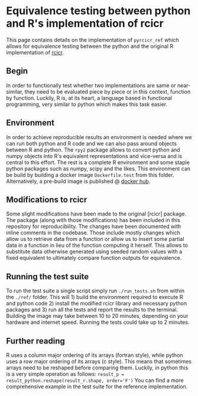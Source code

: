 # Equivalence testing between python and R's implementation of rcicr
This page contains details on the implementation of `pyrcicr_ref` which allows for equivalence testing between the python and the original R implementation of [rcicr](https://github.com/rdotsch/rcicr/).

## Begin
In order to functionally test whether two implementations are same or near-similar, they need to be evaluated piece by piece or in this context, function by function. Luckily, R is, at its heart, a language based in functional programming, very similar to python which makes this task easier.

## Environment
In order to achieve reproducible results an environment is needed where we can run both python and R code and we can also pass around objects between R and python. The `rpy2` package allows to convert python and numpy objects into R's equivalent representations and vice-versa and is central to this effort. The rest is a complete R environment and some staple python packages such as numpy, scipy and the likes. This environment can be build by building a docker image `Dockerfile.test` from this folder. Alternatively, a pre-build image is published @ [docker hub](https://hub.docker.com/repository/docker/hvalev/rcpyci/general).

## Modifications to rcicr
Some slight modifications have been made to the original [rcicr] package. The package (along with those modifications) has been included in this repository for reproducibility. The changes have been documented with inline comments in the codebase. Those include mostly changes which allow us to retrieve data from a function or allow us to insert some partial data in a function in lieu of the function computing it herself. This allows to substitute data otherwise generated using seeded random values with a fixed equivalent to ultimately compare function outputs for equivalence.

## Running the test suite
To run the test suite a single script simply run `./run_tests.sh` from within the `./ref/` folder. This will 1) build the environment required to execute R and python code 2) install the modified rcicr library and necessary python packages and 3) run all the tests and report the results to the terminal. Building the image may take between 10 to 20 minutes, depending on your hardware and internet speed. Running the tests could take up to 2 minutes.

## Further reading
R uses a column major ordering of its arrays (fortran style), while python uses a row major ordering of its arrays (c style). This means that sometimes arrays need to be reshaped before comparing them. Luckily, in python this is a very simple operation as follows:
`result_p = result_python.reshape(result_r.shape, order='F')`
You can find a more comprehensive example in the test suite for the reference implementation.